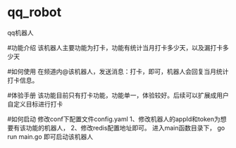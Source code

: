 # qq_robot
qq机器人

#功能介绍
该机器人主要功能为打卡，功能有统计当月打卡多少天，以及漏打卡多少天

#如何使用
在频道内@该机器人，发送消息：打卡，即可，机器人会回复当月统计打卡信息。

#体验手册
该功能目前只有打卡功能，功能单一，体验较好。后续可以扩展成用户自定义目标进行打卡

#如何启动
修改conf下配置文件config.yaml
1、修改机器人的appId和token为想要有该功能的机器人，
2、修改redis配置地址即可。
进入main函数目录下， go run main.go 即可启动该机器人